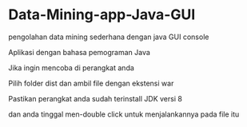 # Data-Mining-app-Java-GUI
pengolahan data mining sederhana dengan java GUI console

Aplikasi dengan bahasa pemograman Java

Jika ingin mencoba di perangkat anda 

Pilih folder dist dan ambil file dengan ekstensi war

Pastikan perangkat anda sudah terinstall JDK versi 8

dan anda tinggal men-double click untuk menjalankannya pada file itu
